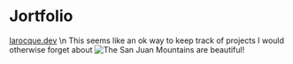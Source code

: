 # Jortfolio
[larocque.dev](https://www.larocque.dev "Chris LaRocque personal portfolio") \n
This seems like an ok way to keep track of projects I would otherwise forget about
![The San Juan Mountains are beautiful!](https://images.ctfassets.net/i1trowbjm312/5po5NUe80v0oCDVJ0bhCcY/09e1c4a96f0202e96a6297ff85ec85b9/story_dnc_GettyImages-541334975.jpeg "San Juan Mountains")
